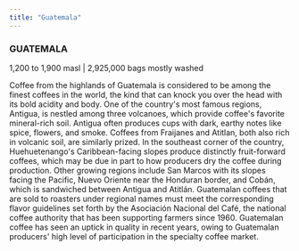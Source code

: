 ```yaml
---
title: "Guatemala"
---
```

### GUATEMALA

1,200 to 1,900 masl | 2,925,000 bags mostly washed

Coffee from the highlands of Guatemala is considered to be among the finest coffees in the world, the kind that can knock you over the head with its bold acidity and body. One of the country's most famous regions, Antigua, is nestled among three volcanoes, which provide coffee's favorite mineral-rich soil. Antigua often produces cups with dark, earthy notes like spice, flowers, and smoke. Coffees from Fraijanes and Atitlan, both also rich in volcanic soil, are similarly prized. In the southeast corner of the country, Huehuetenango's Caribbean-facing slopes produce distinctly fruit-forward coffees, which may be due in part to how producers dry the coffee during production. Other growing regions include San Marcos with its slopes facing the Pacific, Nuevo Oriente near the Honduran border, and Cobán, which is sandwiched between Antigua and Atitlán. Guatemalan coffees that are sold to roasters under regional names must meet the corresponding flavor guidelines set forth by the Asociación Nacional del Café, the national coffee authority that has been supporting farmers since 1960. Guatemalan coffee has seen an uptick in quality in recent years, owing to Guatemalan producers' high level of participation in the specialty coffee market.
